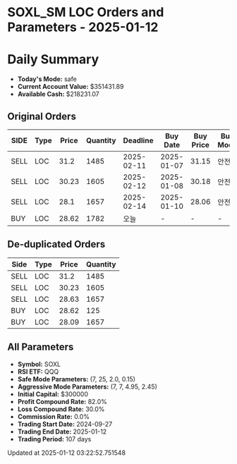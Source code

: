 # SOXL_SM LOC Orders and Parameters - 2025-01-12

# Daily Summary

- **Today's Mode:** safe
- **Current Account Value:** $351431.89
- **Available Cash:** $218231.07

## Original Orders

| SIDE | Type | Price | Quantity | Deadline | Buy Date | Buy Price | Buy Mode |
|------|------|-------|----------|----------|----------|-----------|----------|
| SELL | LOC | 31.2 | 1485 | 2025-02-11 | 2025-01-07 | 31.15 | 안전 |
| SELL | LOC | 30.23 | 1605 | 2025-02-12 | 2025-01-08 | 30.18 | 안전 |
| SELL | LOC | 28.1 | 1657 | 2025-02-14 | 2025-01-10 | 28.06 | 안전 |
| BUY | LOC | 28.62 | 1782 | 오늘 | - | - | - |

## De-duplicated Orders

| Side | Type | Price | Quantity |
|------|------|-------|----------|
| SELL | LOC | 31.2 | 1485 |
| SELL | LOC | 30.23 | 1605 |
| SELL | LOC | 28.63 | 1657 |
| BUY | LOC | 28.62 | 125 |
| BUY | LOC | 28.09 | 1657 |

## All Parameters

- **Symbol:** SOXL
- **RSI ETF:** QQQ
- **Safe Mode Parameters:** (7, 25, 2.0, 0.15)
- **Aggressive Mode Parameters:** (7, 7, 4.95, 2.45)
- **Initial Capital:** $300000
- **Profit Compound Rate:** 82.0%
- **Loss Compound Rate:** 30.0%
- **Commission Rate:** 0.0%
- **Trading Start Date:** 2024-09-27
- **Trading End Date:** 2025-01-12
- **Trading Period:** 107 days

Updated at 2025-01-12 03:22:52.751548
